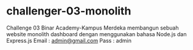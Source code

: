 # challenger-03-monolith
Challenge 03 Binar Academy-Kampus Merdeka membangun sebuah website monolith dashboard dengan menggunakan bahasa Node.js dan Express.js
Email : admin@gmail.com
Pass  : admin
